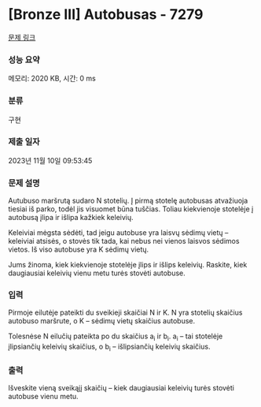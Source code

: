# [Bronze III] Autobusas - 7279 

[문제 링크](https://www.acmicpc.net/problem/7279) 

### 성능 요약

메모리: 2020 KB, 시간: 0 ms

### 분류

구현

### 제출 일자

2023년 11월 10일 09:53:45

### 문제 설명

<p>Autubuso maršrutą sudaro N stotelių. Į pirmą stotelę autobusas atvažiuoja tiesiai iš parko, todėl jis visuomet būna tuščias. Toliau kiekvienoje stotelėje į autobusą įlipa ir išlipa kažkiek keleivių.</p>

<p>Keleiviai mėgsta sėdėti, tad jeigu autobuse yra laisvų sėdimų vietų – keleiviai atsisės, o stovės tik tada, kai nebus nei vienos laisvos sėdimos vietos. Iš viso autobuse yra K sėdimų vietų.</p>

<p>Jums žinoma, kiek kiekvienoje stotelėje įlips ir išlips keleivių. Raskite, kiek daugiausiai keleivių vienu metu turės stovėti autobuse.</p>

### 입력 

 <p>Pirmoje eilutėje pateikti du sveikieji skaičiai N ir K. N yra stotelių skaičius autobuso maršrute, o K – sėdimų vietų skaičius autobuse.</p>

<p>Tolesnėse N eilučių pateikta po du skaičius a<sub>i</sub> ir b<sub>i</sub>. a<sub>i</sub> – tai stotelėje įlipsiančių keleivių skaičius, o b<sub>i</sub> – išlipsiančių keleivių skaičius.</p>

### 출력 

 <p>Išveskite vieną sveikąjį skaičių – kiek daugiausiai keleivių turės stovėti autobuse vienu metu.</p>

